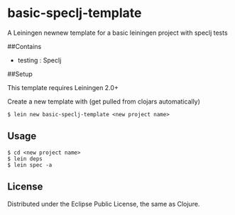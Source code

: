 # basic-speclj-template

A Leiningen newnew template for a basic leiningen project with speclj tests

##Contains

* testing   : Speclj

##Setup

This template requires Leiningen 2.0+

Create a new template with (get pulled from clojars automatically)

    $ lein new basic-speclj-template <new project name>
   			
## Usage

    $ cd <new project name>
    $ lein deps
    $ lein spec -a


## License

Distributed under the Eclipse Public License, the same as Clojure.
